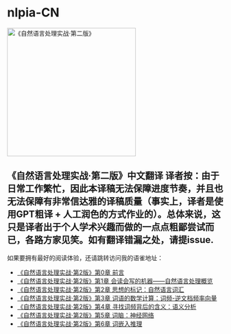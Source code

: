 # nlpia-CN
<img src="https://m.media-amazon.com/images/I/61kMaCYPiIL._SL1500_.jpg" alt="《自然语言处理实战·第二版》" width="300"/>

《自然语言处理实战·第二版》中文翻译
译者按：由于日常工作繁忙，因此本译稿无法保障进度节奏，并且也无法保障有非常信达雅的译稿质量（事实上，译者是使用GPT粗译 + 人工润色的方式作业的）。总体来说，这只是译者出于个人学术兴趣而做的一点点粗鄙尝试而已，各路方家见笑。如有翻译错漏之处，请提issue.
---
如果要拥有最好的阅读体验，还请跳转访问我的语雀地址：
- [《自然语言处理实战·第2版》第0章  前言](https://www.yuque.com/chandler-tu/great_books_translate/givlqq9zbso5zyg5?singleDoc)
- [《自然语言处理实战·第2版》第1章  会读会写的机器——自然语言处理概览](https://www.yuque.com/chandler-tu/great_books_translate/ns1albgeiq5db97n?singleDoc#)
- [《自然语言处理实战·第2版》第2章  思想的标记：自然语言词汇](https://www.yuque.com/chandler-tu/great_books_translate/ulumoznuq3qhrwgs?singleDoc#)
- [《自然语言处理实战·第2版》第3章  词语的数学计算：词频-逆文档频率向量](https://www.yuque.com/chandler-tu/great_books_translate/ocmy0te60lasr264?singleDoc#)
- [《自然语言处理实战·第2版》第4章  寻找词频背后的含义：语义分析](https://www.yuque.com/chandler-tu/great_books_translate/kxwvolqalor1tu2z?singleDoc#)
- [《自然语言处理实战·第2版》第5章  词脑：神经网络](https://www.yuque.com/chandler-tu/great_books_translate/gsatyn3sxyap8vd7?singleDoc#)
- [《自然语言处理实战·第2版》第6章 词嵌入推理](https://www.yuque.com/chandler-tu/great_books_translate/df1qtzzyr8dz1z4a?singleDoc#)
